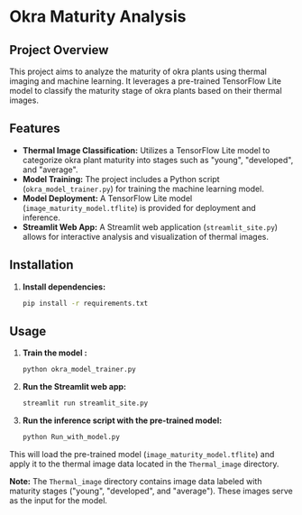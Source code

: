 # Okra Maturity Analysis

## Project Overview

This project aims to analyze the maturity of okra plants using thermal imaging and machine learning. It leverages a pre-trained TensorFlow Lite model to classify the maturity stage of okra plants based on their thermal images.

## Features

- **Thermal Image Classification:** Utilizes a TensorFlow Lite model to categorize okra plant maturity into stages such as "young", "developed", and "average".
- **Model Training:**  The project includes a Python script (`okra_model_trainer.py`) for training the machine learning model.
- **Model Deployment:**  A TensorFlow Lite model (`image_maturity_model.tflite`) is provided for deployment and inference.
- **Streamlit Web App:** A Streamlit web application (`streamlit_site.py`) allows for interactive analysis and visualization of thermal images.

## Installation


1. **Install dependencies:**

   ```bash
   pip install -r requirements.txt
   ```

## Usage

1. **Train the model :**

   ```bash
   python okra_model_trainer.py
   ```

2. **Run the Streamlit web app:**

   ```bash
   streamlit run streamlit_site.py
   ```

3. **Run the inference script with the pre-trained model:**

   ```bash
   python Run_with_model.py 
   ```

This will load the pre-trained model (`image_maturity_model.tflite`) and apply it to the thermal image data located in the `Thermal_image` directory. 

**Note:** The `Thermal_image` directory contains image data labeled with maturity stages ("young", "developed", and "average"). These images serve as the input for the model.

